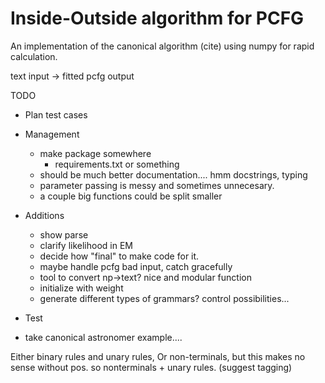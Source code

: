 # Inside-Outside algorithm for PCFG
An implementation of the canonical algorithm (cite) using numpy for rapid calculation.

text input -> fitted pcfg output

TODO 
- Plan test cases

- Management
    - make package somewhere
        - requirements.txt or something
    - should be much better documentation.... hmm docstrings, typing
    - parameter passing is messy and sometimes unnecesary. 
    - a couple big functions could be split smaller

- Additions
    - show parse
    - clarify likelihood in EM
    - decide how "final" to make code for it.
    - maybe handle pcfg bad input, catch gracefully
    - tool to convert np->text? nice and modular function
    - initialize with weight
    - generate different types of grammars? control possibilities... 


- Test
- take canonical astronomer example.... 


Either binary rules and unary rules, 
Or non-terminals, but this makes no sense without pos. 
so nonterminals + unary rules. (suggest tagging) 


